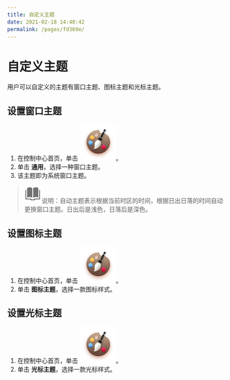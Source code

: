```yaml
---
title: 自定义主题
date: 2021-02-18 14:40:42
permalink: /pages/fd369e/
---
```

# 自定义主题

用户可以自定义的主题有窗口主题、图标主题和光标主题。

## 设置窗口主题
1. 在控制中心首页，单击 ![personalization_normal](fig/personalization_normal.svg)。
2. 单击 **通用**，选择一种窗口主题。
3. 该主题即为系统窗口主题。

> ![notes](fig/notes.svg)说明：自动主题表示根据当前时区的时间，根据日出日落的时间自动更换窗口主题。日出后是浅色，日落后是深色。

## 设置图标主题

1. 在控制中心首页，单击 ![personalization_normal](fig/personalization_normal.svg)。
2. 单击 **图标主题**，选择一款图标样式。

## 设置光标主题

1. 在控制中心首页，单击 ![personalization_normal](fig/personalization_normal.svg)。
2. 单击 **光标主题**，选择一款光标样式。